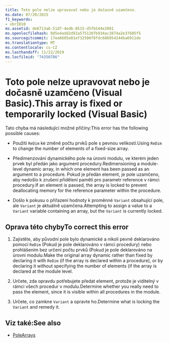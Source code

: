 ```yaml
---
title: Toto pole nelze upravovat nebo je dočasně uzamčeno.
ms.date: 07/20/2015
f1_keywords:
- vbrID10
ms.assetid: de6713a6-51d7-4edb-8515-d5fb544e2091
ms.openlocfilehash: 8d5e4add2d92a575126fb934ac3874a2e37685f5
ms.sourcegitcommit: 17ee6605e01ef32506f8fdc686954244ba6911de
ms.translationtype: MT
ms.contentlocale: cs-CZ
ms.lasthandoff: 11/22/2019
ms.locfileid: "74350786"
---
```

# <a name="this-array-is-fixed-or-temporarily-locked-visual-basic"></a><span data-ttu-id="e6a57-102">Toto pole nelze upravovat nebo je dočasně uzamčeno (Visual Basic).</span><span class="sxs-lookup"><span data-stu-id="e6a57-102">This array is fixed or temporarily locked (Visual Basic)</span></span>
<span data-ttu-id="e6a57-103">Tato chyba má následující možné příčiny:</span><span class="sxs-lookup"><span data-stu-id="e6a57-103">This error has the following possible causes:</span></span>  
  
- <span data-ttu-id="e6a57-104">Použití `ReDim` ke změně počtu prvků pole s pevnou velikostí.</span><span class="sxs-lookup"><span data-stu-id="e6a57-104">Using `ReDim` to change the number of elements of a fixed-size array.</span></span>  
  
- <span data-ttu-id="e6a57-105">Předimenzování dynamického pole na úrovni modulu, ve kterém jeden prvek byl předán jako argument procedury.</span><span class="sxs-lookup"><span data-stu-id="e6a57-105">Redimensioning a module-level dynamic array, in which one element has been passed as an argument to a procedure.</span></span> <span data-ttu-id="e6a57-106">Pokud je předán element, je pole uzamčeno, aby nedošlo k zrušení přidělení paměti pro parametr reference v rámci procedury.</span><span class="sxs-lookup"><span data-stu-id="e6a57-106">If an element is passed, the array is locked to prevent deallocating memory for the reference parameter within the procedure.</span></span>  
  
- <span data-ttu-id="e6a57-107">Došlo k pokusu o přiřazení hodnoty k proměnné `Variant` obsahující pole, ale `Variant` je aktuálně uzamčena.</span><span class="sxs-lookup"><span data-stu-id="e6a57-107">Attempting to assign a value to a `Variant` variable containing an array, but the `Variant` is currently locked.</span></span>  
  
## <a name="to-correct-this-error"></a><span data-ttu-id="e6a57-108">Oprava této chyby</span><span class="sxs-lookup"><span data-stu-id="e6a57-108">To correct this error</span></span>  
  
1. <span data-ttu-id="e6a57-109">Zajistěte, aby původní pole bylo dynamické a nikoli pevně deklarováno pomocí `ReDim` (Pokud je pole deklarováno v rámci procedury) nebo prohlášením bez určení počtu prvků (Pokud je pole deklarováno na úrovni modulu.</span><span class="sxs-lookup"><span data-stu-id="e6a57-109">Make the original array dynamic rather than fixed by declaring it with `ReDim` (if the array is declared within a procedure), or by declaring it without specifying the number of elements (if the array is declared at the module level.</span></span>  
  
2. <span data-ttu-id="e6a57-110">Určete, zda opravdu potřebujete předat element, protože je viditelný v rámci všech procedur v modulu.</span><span class="sxs-lookup"><span data-stu-id="e6a57-110">Determine whether you really need to pass the element, since it is visible within all procedures in the module.</span></span>  
  
3. <span data-ttu-id="e6a57-111">Určete, co zamkne `Variant` a opravte ho.</span><span class="sxs-lookup"><span data-stu-id="e6a57-111">Determine what is locking the `Variant` and remedy it.</span></span>  
  
## <a name="see-also"></a><span data-ttu-id="e6a57-112">Viz také:</span><span class="sxs-lookup"><span data-stu-id="e6a57-112">See also</span></span>

- [<span data-ttu-id="e6a57-113">Pole</span><span class="sxs-lookup"><span data-stu-id="e6a57-113">Arrays</span></span>](../../../visual-basic/programming-guide/language-features/arrays/index.md)
